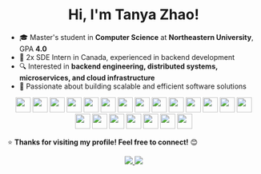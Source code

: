 <h1 align="center">Hi, I'm Tanya Zhao!</h1>

- 🎓 Master's student in **Computer Science** at **Northeastern University**, GPA **4.0**  
- 💼 2x SDE Intern in Canada, experienced in backend development  
- 🔍 Interested in **backend engineering, distributed systems, microservices, and cloud infrastructure**  
- 🚀 Passionate about building scalable and efficient software solutions  

<p align="center">
  <img src="https://cdn.jsdelivr.net/gh/devicons/devicon/icons/java/java-original.svg" width="30px">
  <img src="https://cdn.jsdelivr.net/gh/devicons/devicon/icons/python/python-original.svg" width="30px">
  <img src="https://cdn.jsdelivr.net/gh/devicons/devicon/icons/c/c-original.svg" width="30px">
  <img src="https://cdn.jsdelivr.net/gh/devicons/devicon/icons/cplusplus/cplusplus-original.svg" width="30px">
  <img src="https://cdn.jsdelivr.net/gh/devicons/devicon/icons/csharp/csharp-original.svg" width="30px">
  <img src="https://cdn.jsdelivr.net/gh/devicons/devicon/icons/javascript/javascript-original.svg" width="30px">
  <img src="https://cdn.jsdelivr.net/gh/devicons/devicon/icons/typescript/typescript-original.svg" width="30px">
  <img src="https://cdn.jsdelivr.net/gh/devicons/devicon/icons/kotlin/kotlin-original.svg" width="30px">
  <img src="https://cdn.jsdelivr.net/gh/devicons/devicon/icons/go/go-original.svg" width="30px">
  <img src="https://cdn.jsdelivr.net/gh/devicons/devicon/icons/spring/spring-original.svg" width="30px">
  <img src="https://cdn.jsdelivr.net/gh/devicons/devicon/icons/nodejs/nodejs-original.svg" width="30px">
  <img src="https://cdn.jsdelivr.net/gh/devicons/devicon/icons/express/express-original.svg" width="30px">
  <img src="https://cdn.jsdelivr.net/gh/devicons/devicon/icons/react/react-original.svg" width="30px">
  <img src="https://cdn.jsdelivr.net/gh/devicons/devicon/icons/django/django-plain.svg" width="30px">
  <img src="https://cdn.jsdelivr.net/gh/devicons/devicon/icons/docker/docker-original.svg" width="30px">
  <img src="https://cdn.jsdelivr.net/gh/devicons/devicon/icons/kubernetes/kubernetes-plain.svg" width="30px">
  <img src="https://cdn.jsdelivr.net/gh/devicons/devicon/icons/postgresql/postgresql-original.svg" width="30px">
  <img src="https://cdn.jsdelivr.net/gh/devicons/devicon/icons/mysql/mysql-original.svg" width="30px">
  <img src="https://cdn.jsdelivr.net/gh/devicons/devicon/icons/mongodb/mongodb-original.svg" width="30px">
  <img src="https://cdn.jsdelivr.net/gh/devicons/devicon/icons/redis/redis-original.svg" width="30px">
  <img src="https://cdn.jsdelivr.net/gh/devicons/devicon/icons/amazonwebservices/amazonwebservices-original-wordmark.svg" width="30px">
</p>

⭐ **Thanks for visiting my profile! Feel free to connect!** 😊  

<p align="center">
  <a href="https://www.linkedin.com/in/tianjiazhao/" target="_blank">
    <img src="https://img.shields.io/badge/LinkedIn-0077B5?style=for-the-badge&logo=linkedin&logoColor=white">
  </a>
  <a href="https://www.instagram.com/your_instagram" target="_blank">
    <img src="https://img.shields.io/badge/Instagram-E4405F?style=for-the-badge&logo=instagram&logoColor=white">
  </a>
</p>
